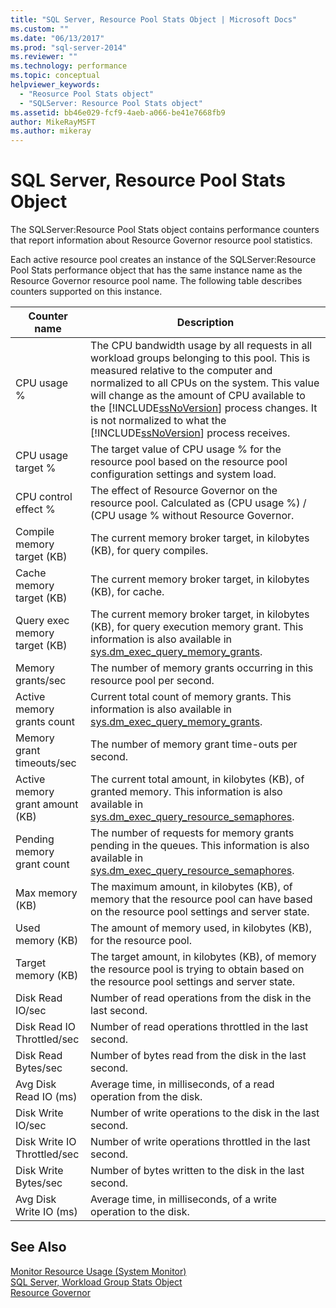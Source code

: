 ```yaml
---
title: "SQL Server, Resource Pool Stats Object | Microsoft Docs"
ms.custom: ""
ms.date: "06/13/2017"
ms.prod: "sql-server-2014"
ms.reviewer: ""
ms.technology: performance
ms.topic: conceptual
helpviewer_keywords: 
  - "Reosurce Pool Stats object"
  - "SQLServer: Resource Pool Stats object"
ms.assetid: bb46e029-fcf9-4aeb-a066-be41e7668fb9
author: MikeRayMSFT
ms.author: mikeray
---
```

# SQL Server, Resource Pool Stats Object
  The SQLServer:Resource Pool Stats object contains performance counters that report information about Resource Governor resource pool statistics.  
  
 Each active resource pool creates an instance of the SQLServer:Resource Pool Stats performance object that has the same instance name as the Resource Governor resource pool name. The following table describes counters supported on this instance.  
  
|Counter name|Description|  
|------------------|-----------------|  
|CPU usage %|The CPU bandwidth usage by all requests in all workload groups belonging to this pool. This is measured relative to the computer and normalized to all CPUs on the system. This value will change as the amount of CPU available to the [!INCLUDE[ssNoVersion](../../includes/ssnoversion-md.md)] process changes. It is not normalized to what the [!INCLUDE[ssNoVersion](../../includes/ssnoversion-md.md)] process receives.|  
|CPU usage target %|The target value of CPU usage % for the resource pool based on the resource pool configuration settings and system load.|  
|CPU control effect %|The effect of Resource Governor on the resource pool. Calculated as (CPU usage %) / (CPU usage % without Resource Governor.|  
|Compile memory target (KB)|The current memory broker target, in kilobytes (KB), for query compiles.|  
|Cache memory target (KB)|The current memory broker target, in kilobytes (KB), for cache.|  
|Query exec memory target (KB)|The current memory broker target, in kilobytes (KB), for query execution memory grant. This information is also available in [sys.dm_exec_query_memory_grants](/sql/relational-databases/system-dynamic-management-views/sys-dm-exec-query-memory-grants-transact-sql).|  
|Memory grants/sec|The number of memory grants occurring in this resource pool per second.|  
|Active memory grants count|Current total count of memory grants. This information is also available in [sys.dm_exec_query_memory_grants](/sql/relational-databases/system-dynamic-management-views/sys-dm-exec-query-memory-grants-transact-sql).|  
|Memory grant timeouts/sec|The number of memory grant time-outs per second.|  
|Active memory grant amount (KB)|The current total amount, in kilobytes (KB), of granted memory. This information is also available in [sys.dm_exec_query_resource_semaphores](/sql/relational-databases/system-dynamic-management-views/sys-dm-exec-query-resource-semaphores-transact-sql).|  
|Pending memory grant count|The number of requests for memory grants pending in the queues. This information is also available in [sys.dm_exec_query_resource_semaphores](/sql/relational-databases/system-dynamic-management-views/sys-dm-exec-query-resource-semaphores-transact-sql).|  
|Max memory (KB)|The maximum amount, in kilobytes (KB), of memory that the resource pool can have based on the resource pool settings and server state.|  
|Used memory (KB)|The amount of memory used, in kilobytes (KB), for the resource pool.|  
|Target memory (KB)|The target amount, in kilobytes (KB), of memory the resource pool is trying to obtain based on the resource pool settings and server state.|  
|Disk Read IO/sec|Number of read operations from the disk in the last second.|  
|Disk Read IO Throttled/sec|Number of read operations throttled in the last second.|  
|Disk Read Bytes/sec|Number of bytes read from the disk in the last second.|  
|Avg Disk Read IO (ms)|Average time, in milliseconds, of a read operation from the disk.|  
|Disk Write IO/sec|Number of write operations to the disk in the last second.|  
|Disk Write IO Throttled/sec|Number of write operations throttled in the last second.|  
|Disk Write Bytes/sec|Number of bytes written to the disk in the last second.|  
|Avg Disk Write IO (ms)|Average time, in milliseconds, of a write operation to the disk.|  
  
## See Also  
 [Monitor Resource Usage &#40;System Monitor&#41;](monitor-resource-usage-system-monitor.md)   
 [SQL Server, Workload Group Stats Object](sql-server-workload-group-stats-object.md)   
 [Resource Governor](../resource-governor/resource-governor.md)  
  
  
